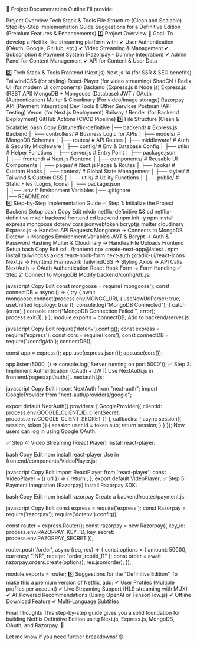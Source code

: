 📌 Project Documentation Outline
I'll provide:

Project Overview
Tech Stack & Tools
File Structure (Clean and Scalable)
Step-by-Step Implementation Guide
Suggestions for a Definitive Edition (Premium Features & Enhancements)
1️⃣ Project Overview
🎯 Goal:
To develop a Netflix-like streaming platform with:
✔ User Authentication (OAuth, Google, GitHub, etc.)
✔ Video Streaming & Management
✔ Subscription & Payment System (Razorpay - Dummy Integration)
✔ Admin Panel for Content Management
✔ API for Content & User Data

2️⃣ Tech Stack & Tools
Frontend (Next.js)
Next.js 14 (for SSR & SEO benefits)
TailwindCSS (for styling)
React-Player (for video streaming)
ShadCN / Radix UI (for modern UI components)
Backend (Express.js & Node.js)
Express.js (REST API)
MongoDB + Mongoose (Database)
JWT / OAuth (Authentication)
Multer & Cloudinary (For video/image storage)
Razorpay API (Payment Integration)
Dev Tools & Other Services
Postman (API Testing)
Vercel (for Next.js Deployment)
Railway / Render (for Backend Deployment)
GitHub Actions (CI/CD Pipeline)
3️⃣ File Structure (Clean & Scalable)
bash
Copy
Edit
/netflix-definitive
│── backend/                   # Express.js Backend
│   ├── controllers/           # Business Logic for APIs
│   ├── models/                # MongoDB Schemas
│   ├── routes/                # API Routes
│   ├── middleware/            # Auth & Security Middleware
│   ├── config/                # Env & Database Config
│   ├── utils/                 # Helper Functions
│   ├── server.js              # Entry Point
│   ├── package.json           
│
│── frontend/                  # Next.js Frontend
│   ├── components/            # Reusable UI Components
│   ├── pages/                 # Next.js Pages & Routes
│   ├── hooks/                 # Custom Hooks
│   ├── context/               # Global State Management
│   ├── styles/                # Tailwind & Custom CSS
│   ├── utils/                 # Utility Functions
│   ├── public/                # Static Files (Logos, Icons)
│   ├── package.json           
│
│── .env                       # Environment Variables
│── .gitignore                 
│── README.md                  
4️⃣ Step-by-Step Implementation Guide
✅ Step 1: Initialize the Project
Backend Setup
bash
Copy
Edit
mkdir netflix-definitive && cd netflix-definitive
mkdir backend frontend
cd backend
npm init -y
npm install express mongoose dotenv cors jsonwebtoken bcryptjs multer cloudinary
Express.js → Handles API Requests
Mongoose → Connects to MongoDB
Dotenv → Manages Environment Variables
JWT & Bcrypt → Auth & Password Hashing
Multer & Cloudinary → Handles File Uploads
Frontend Setup
bash
Copy
Edit
cd ../frontend
npx create-next-app@latest .
npm install tailwindcss axios react-hook-form next-auth @radix-ui/react-icons
Next.js → Frontend Framework
TailwindCSS → Styling
Axios → API Calls
NextAuth → OAuth Authentication
React Hook Form → Form Handling
✅ Step 2: Connect to MongoDB
Modify backend/config/db.js:

javascript
Copy
Edit
const mongoose = require('mongoose');
const connectDB = async () => {
  try {
    await mongoose.connect(process.env.MONGO_URI, { useNewUrlParser: true, useUnifiedTopology: true });
    console.log("MongoDB Connected");
  } catch (error) {
    console.error("MongoDB Connection Failed:", error);
    process.exit(1);
  }
};
module.exports = connectDB;
Add to backend/server.js:

javascript
Copy
Edit
require('dotenv').config();
const express = require('express');
const cors = require('cors');
const connectDB = require('./config/db');
connectDB();

const app = express();
app.use(express.json());
app.use(cors());

app.listen(5000, () => console.log('Server running on port 5000'));
✅ Step 3: Implement Authentication (OAuth + JWT)
Use NextAuth.js in frontend/pages/api/auth/[...nextauth].js:

javascript
Copy
Edit
import NextAuth from "next-auth";
import GoogleProvider from "next-auth/providers/google";

export default NextAuth({
  providers: [
    GoogleProvider({
      clientId: process.env.GOOGLE_CLIENT_ID,
      clientSecret: process.env.GOOGLE_CLIENT_SECRET
    })
  ],
  callbacks: {
    async session({ session, token }) {
      session.user.id = token.sub;
      return session;
    }
  }
});
Now, users can log in using Google OAuth.

✅ Step 4: Video Streaming (React Player)
Install react-player:

bash
Copy
Edit
npm install react-player
Use in frontend/components/VideoPlayer.js:

javascript
Copy
Edit
import ReactPlayer from 'react-player';
const VideoPlayer = ({ url }) => {
  return <ReactPlayer url={url} controls={true} width="100%" />;
};
export default VideoPlayer;
✅ Step 5: Payment Integration (Razorpay)
Install Razorpay SDK:

bash
Copy
Edit
npm install razorpay
Create a backend/routes/payment.js:

javascript
Copy
Edit
const express = require('express');
const Razorpay = require('razorpay');
require('dotenv').config();

const router = express.Router();
const razorpay = new Razorpay({
  key_id: process.env.RAZORPAY_KEY_ID,
  key_secret: process.env.RAZORPAY_SECRET
});

router.post('/order', async (req, res) => {
  const options = { amount: 50000, currency: "INR", receipt: "order_rcptid_11" };
  const order = await razorpay.orders.create(options);
  res.json(order);
});

module.exports = router;
5️⃣ Suggestions for the "Definitive Edition"
To make this a premium version of Netflix, add: ✔ User Profiles (Multiple profiles per account)
✔ Live Streaming Support (HLS streaming with MUX)
✔ AI-Powered Recommendations (Using OpenAI or TensorFlow.js)
✔ Offline Download Feature
✔ Multi-Language Subtitles

Final Thoughts
This step-by-step guide gives you a solid foundation for building Netflix Definitive Edition using Next.js, Express.js, MongoDB, OAuth, and Razorpay. 🚀

Let me know if you need further breakdowns! 😊